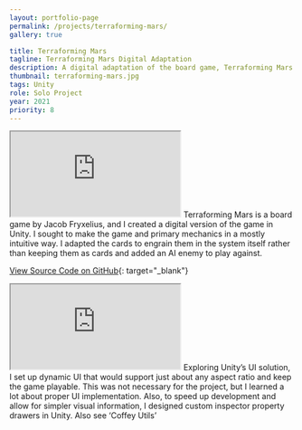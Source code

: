 ```yaml
---
layout: portfolio-page
permalink: /projects/terraforming-mars/
gallery: true

title: Terraforming Mars
tagline: Terraforming Mars Digital Adaptation
description: A digital adaptation of the board game, Terraforming Mars.
thumbnail: terraforming-mars.jpg
tags: Unity
role: Solo Project
year: 2021
priority: 8
---
```


<iframe class="full aspect16-9" src="https://www.youtube.com/embed/sdNzyZh9RNU?autoplay=1&mute=1&loop=1&list=PLRNKKzTiLuHQa6ldwk-a0kdxk1QzkeKlO" allowfullscreen></iframe>
Terraforming Mars is a board game by Jacob Fryxelius, and I created a digital version of the game in Unity. I sought to make the game and primary mechanics in a mostly intuitive way. I adapted the cards to engrain them in the system itself rather than keeping them as cards and added an AI enemy to play against.

[View Source Code on GitHub](https://github.com/BrandonMCoffey/Terraforming-Mars){: target="_blank"}

<iframe class="full aspect16-9 gap03" src="https://www.youtube.com/embed/sdNzyZh9RNU?autoplay=1&mute=1&loop=1&list=PLRNKKzTiLuHRrln_7fP5MxTedDLeenmHG" allowfullscreen></iframe>
Exploring Unity’s UI solution, I set up dynamic UI that would support just about any aspect ratio and keep the game playable. This was not necessary for the project, but I learned a lot about proper UI implementation. Also, to speed up development and allow for simpler visual information, I designed custom inspector property drawers in Unity. Also see ‘Coffey Utils’
